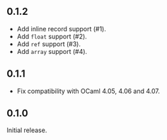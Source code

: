## 0.1.2
* Add inline record support (#1).
* Add `float` support (#2).
* Add `ref` support (#3).
* Add `array` support (#4).

## 0.1.1
* Fix compatibility with OCaml 4.05, 4.06 and 4.07.

## 0.1.0
Initial release.
